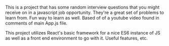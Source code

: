 This is a project that has some random interview questions that you might receive on in a javascript job opportunity. They're a great set of problems to learn from. Fun way to learn as well. Based of of a youtube video found in comments of main App.js file.

This project utilizes React's basic framework for a nice ES6 instance of JS as well as a front end environment to go with it. Useful features, etc.
